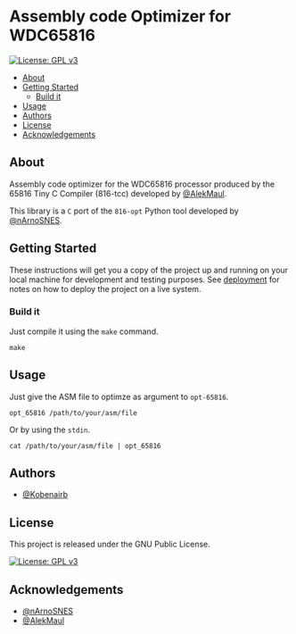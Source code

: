 # Assembly code Optimizer for WDC65816


[![License: GPL v3](https://img.shields.io/badge/License-GPLv3-blue.svg)](https://www.gnu.org/licenses/gpl-3.0)


  - [About](#about)
  - [Getting Started](#getting-started)
    - [Build it](#build-it)
  - [Usage](#usage)
  - [Authors](#authors)
  - [License](#license)
  - [Acknowledgements](#acknowledgements)

## About

Assembly code optimizer for the WDC65816 processor produced
by the 65816 Tiny C Compiler (816-tcc) developed by [@AlekMaul](https://github.com/alekmaul).

This library is a `C` port of the `816-opt` Python tool developed by [@nArnoSNES](https://github.com/arnosnes).

## Getting Started

These instructions will get you a copy of the project up and running on your local machine for development and testing purposes. See [deployment](#deployment) for notes on how to deploy the project on a live system.

### Build it

Just compile it using the `make` command.

```
make
```

## Usage

Just give the ASM file to optimze as argument to `opt-65816`.

```
opt_65816 /path/to/your/asm/file
```

Or by using the `stdin`.

```
cat /path/to/your/asm/file | opt_65816
```

## Authors

- [@Kobenairb](https://github.com/kobenairb)

## License

This project is released under the GNU Public License.

[![License: GPL v3](https://img.shields.io/badge/License-GPLv3-blue.svg)](https://www.gnu.org/licenses/gpl-3.0)

## Acknowledgements
- [@nArnoSNES](https://github.com/arnosnes)
- [@AlekMaul](https://github.com/alekmaul)
